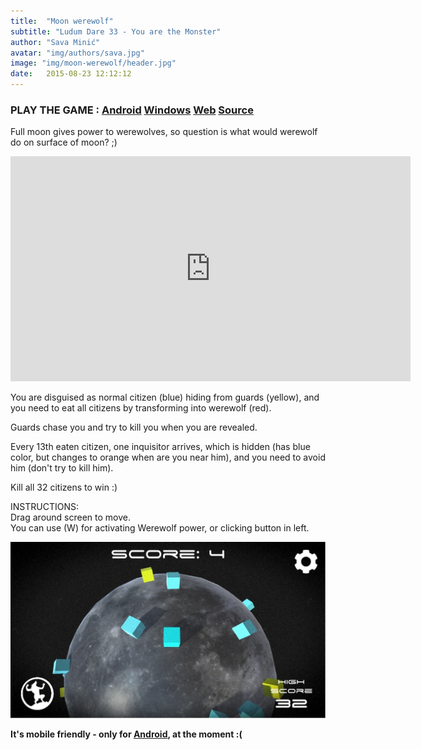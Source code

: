```yaml
---
title:  "Moon werewolf"
subtitle: "Ludum Dare 33 - You are the Monster"
author: "Sava Minić"
avatar: "img/authors/sava.jpg"
image: "img/moon-werewolf/header.jpg"
date:   2015-08-23 12:12:12
---
```


### PLAY THE GAME : [Android](http://gamejolt.com/games/moon-werewolf/88092/download/build/240693) [Windows](http://gamejolt.com/games/moon-werewolf/88092/download/build/240678) [Web](http://gamejolt.com/games/moon-werewolf/88092) [Source](https://github.com/SavaMinic/MoonWerewolf)

Full moon gives power to werewolves, so question is what would werewolf do on surface of moon? ;) 

<iframe width="640" height="360" src="https://www.youtube.com/embed/GMJlEyinlGw?rel=0" frameborder="0" allowfullscreen></iframe>

You are disguised as normal citizen (blue) hiding from guards (yellow), and you need to eat all citizens by transforming into werewolf (red). 

Guards chase you and try to kill you when you are revealed. 

Every 13th eaten citizen, one inquisitor arrives, which is hidden (has blue color, but changes to orange when are you near him), and you need to avoid him (don't try to kill him). 

Kill all 32 citizens to win :) 

INSTRUCTIONS: <br />
Drag around screen to move. <br />
You can use (W) for activating Werewolf power, or clicking button in left. 

<img class="def_image" src="/img/moon-werewolf/shot1.jpg" />

**It's mobile friendly - only for [Android](http://gamejolt.com/games/moon-werewolf/88092/download/build/240693), at the moment :(**